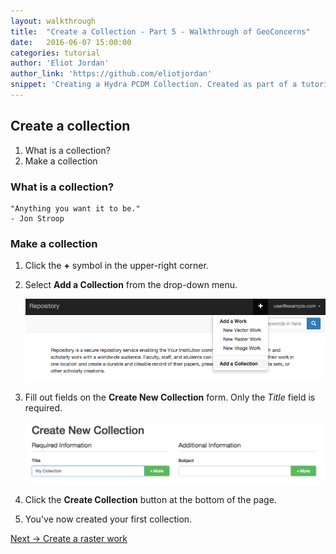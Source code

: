 ```yaml
---
layout: walkthrough
title:  "Create a Collection - Part 5 - Walkthrough of GeoConcerns"
date:   2016-06-07 15:00:00
categories: tutorial
author: 'Eliot Jordan'
author_link: 'https://github.com/eliotjordan'
snippet: 'Creating a Hydra PCDM Collection. Created as part of a tutorial series given as Walkthrough of GeoConcerns'
---
```


## Create a collection
  1. What is a collection?
  1. Make a collection

### What is a collection?

```
"Anything you want it to be." 
- Jon Stroop
```


### Make a collection

1. Click the **+** symbol in the upper-right corner.
1. Select **Add a Collection** from the drop-down menu.

   ![add_collection](/images/add_collection.png)
1. Fill out fields on the **Create New Collection** form. Only the *Title* field is required.

   ![collection_form](/images/collection_form.png)
1. Click the **Create Collection** button at the bottom of the page.
1. You've now created your first collection.




<div class='flash-notice'>
  <a href="{% post_url 2016-06-07-create-a-raster-work %}">Next → Create a raster work</a>
</div>

